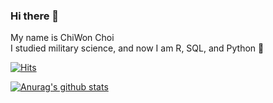 ### Hi there 👋

My name is ChiWon Choi <br>
I studied military science, and now I am R, SQL, and Python :notebook:




[![Hits](https://hits.seeyoufarm.com/api/count/incr/badge.svg?url=https%3A%2F%2Fgithub.com%2Fchoichiwo%2Fhit-counter&count_bg=%23E007E5&title_bg=%23D5231F&icon=&icon_color=%23E7E7E7&title=hits&edge_flat=false)](https://hits.seeyoufarm.com)

[![Anurag's github stats](https://github-readme-stats.vercel.app/api?username=choichiwo&show_icons=true&theme=gruvbox)](https://github.com/anuraghazra/github-readme-stats)

<!--
**choichiwo/choichiwo** is a ✨ _special_ ✨ repository because its `README.md` (this file) appears on your GitHub profile.


Here are some ideas to get you started:

- 🔭 I’m currently working on ...
- 🌱 I’m currently learning ...
- 👯 I’m looking to collaborate on ...
- 🤔 I’m looking for help with ...
- 💬 Ask me about ...
- 📫 How to reach me: ...
- 😄 Pronouns: ...
- ⚡ Fun fact: ...
-->
